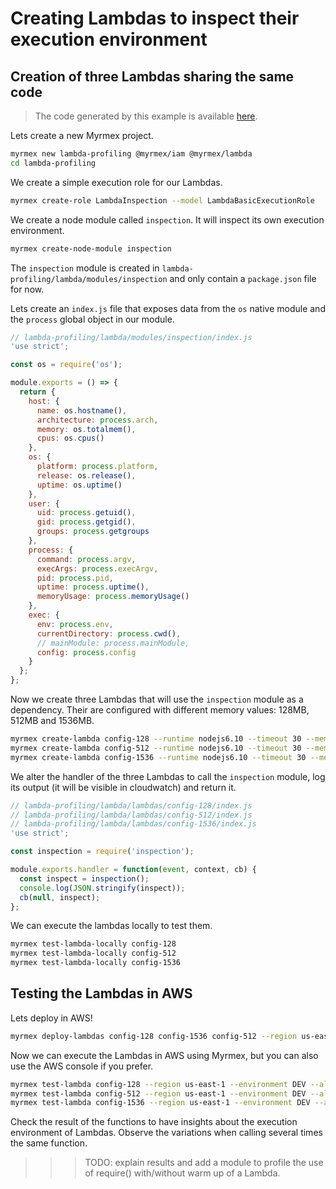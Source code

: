 # Creating Lambdas to inspect their execution environment

## Creation of three Lambdas sharing the same code

> The code generated by this example is available [here](https://github.com/myrmexjs/myrmex/tree/master/demo/lambda-profiling).

Lets create a new Myrmex project.

```bash
myrmex new lambda-profiling @myrmex/iam @myrmex/lambda
cd lambda-profiling
```

We create a simple execution role for our Lambdas.

```bash
myrmex create-role LambdaInspection --model LambdaBasicExecutionRole
```

We create a node module called `inspection`. It will inspect its own execution environment.

```bash
myrmex create-node-module inspection
```

The `inspection` module is created in `lambda-profiling/lambda/modules/inspection` and only contain a `package.json` file for now.

Lets create an `index.js` file that exposes data from the `os` native module and the `process` global object in our module.

```javascript
// lambda-profiling/lambda/modules/inspection/index.js
'use strict';

const os = require('os');

module.exports = () => {
  return {
    host: {
      name: os.hostname(),
      architecture: process.arch,
      memory: os.totalmem(),
      cpus: os.cpus()
    },
    os: {
      platform: process.platform,
      release: os.release(),
      uptime: os.uptime()
    },
    user: {
      uid: process.getuid(),
      gid: process.getgid(),
      groups: process.getgroups
    },
    process: {
      command: process.argv,
      execArgs: process.execArgv,
      pid: process.pid,
      uptime: process.uptime(),
      memoryUsage: process.memoryUsage()
    },
    exec: {
      env: process.env,
      currentDirectory: process.cwd(),
      // mainModule: process.mainModule,
      config: process.config
    }
  };
};
```

Now we create three Lambdas that will use the `inspection` module as a dependency. Their are configured with different memory values: 128MB, 512MB and 1536MB.

```bash
myrmex create-lambda config-128 --runtime nodejs6.10 --timeout 30 --memory 128 --dependencies inspection --role LambdaInspection
myrmex create-lambda config-512 --runtime nodejs6.10 --timeout 30 --memory 512 --dependencies inspection --role LambdaInspection
myrmex create-lambda config-1536 --runtime nodejs6.10 --timeout 30 --memory 1536 --dependencies inspection --role LambdaInspection
```

We alter the handler of the three Lambdas to call the `inspection` module, log its output (it will be visible in cloudwatch) and return it.

```javascript
// lambda-profiling/lambda/lambdas/config-128/index.js
// lambda-profiling/lambda/lambdas/config-512/index.js
// lambda-profiling/lambda/lambdas/config-1536/index.js
'use strict';

const inspection = require('inspection');

module.exports.handler = function(event, context, cb) {
  const inspect = inspection();
  console.log(JSON.stringify(inspect));
  cb(null, inspect);
};
```

We can execute the lambdas locally to test them.

```bash
myrmex test-lambda-locally config-128
myrmex test-lambda-locally config-512
myrmex test-lambda-locally config-1536
```

Testing the Lambdas in AWS
---

Lets deploy in AWS!

```bash
myrmex deploy-lambdas config-128 config-1536 config-512 --region us-east-1 --environment DEV --alias v0
```

Now we can execute the Lambdas in AWS using Myrmex, but you can also use the AWS console if you prefer.

```bash
myrmex test-lambda config-128 --region us-east-1 --environment DEV --alias v0
myrmex test-lambda config-512 --region us-east-1 --environment DEV --alias v0
myrmex test-lambda config-1536 --region us-east-1 --environment DEV --alias v0
```

Check the result of the functions to have insights about the execution environment of Lambdas. Observe the variations when calling several times the same
function.

>>> TODO: explain results and add a module to profile the use of require() with/without warm up of a Lambda.
